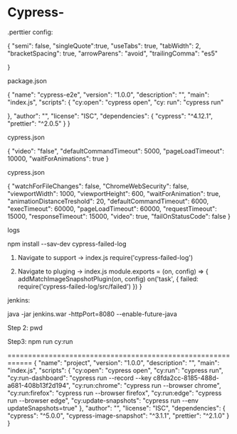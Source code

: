 # Cypress-

.perttier config: 

{ "semi": false, "singleQuote":true, "useTabs": true, "tabWidth": 2, "bracketSpacing": true, "arrowParens": "avoid", "trailingComma": "es5"

}

package.json

{ "name": "cypress-e2e", "version": "1.0.0", "description": "", "main": "index.js", "scripts": { "cy:open": "cypress open", "cy: run": "cypress run"

}, "author": "", "license": "ISC", "dependencies": { "cypress": "^4.12.1", "prettier": "^2.0.5" } }

cypress.json

{
    "video": "false",
    "defaultCommandTimeout": 5000,
    "pageLoadTimeout": 10000,
    "waitForAnimations": true
}

cypress.json

{
    "watchForFileChanges": false,
    "ChromeWebSecurity": false,
    "viewportWidth": 1000,
    "viewportHeight": 600,
    "waitForAnimation": true,
    "animationDistanceTreshold": 20,
    "defaultCommandTimeout": 6000,
    "execTimeout": 60000,
    "pageLoadTimeout": 60000,
    "requestTimeout": 15000,
    "responseTimeout": 15000,
    "video": true,
    "failOnStatusCode": false
}

logs

npm install --sav-dev cypress-failed-log

1. Navigate to support -> index.js
require('cypress-failed-log')

2. Navigate to pluging -> index.js
module.exports = (on, config) => {
  addMatchImageSnapshotPlugin(on, config)
  on('task', {
      failed: require('cypress-failed-log/src/failed')
  })
}

jenkins:

 java -jar jenkins.war -httpPort=8080 --enable-future-java

Step 2: pwd

Step3: npm run cy:run

============================================================
{
  "name": "project",
  "version": "1.0.0",
  "description": "",
  "main": "index.js",
  "scripts": 
  { 
    "cy:open": "cypress open", 
    "cy:run": "cypress run",
    "cy:run-dashboard": "cypress run --record --key c8fda2cc-8185-488d-a681-408b13f2d194",
    "cy:run:chrome": "cypress run --browser chrome",
    "cy:run:firefox": "cypress run --browser firefox",
    "cy:run:edge": "cypress run --browser edge",
    "cy:update-snapshots": "cypress run --env updateSnapshots=true"
  },
  "author": "",
  "license": "ISC",
  "dependencies": {
    "cypress": "^5.0.0",
    "cypress-image-snapshot": "^3.1.1",
    "prettier": "^2.1.0"
  }
}

